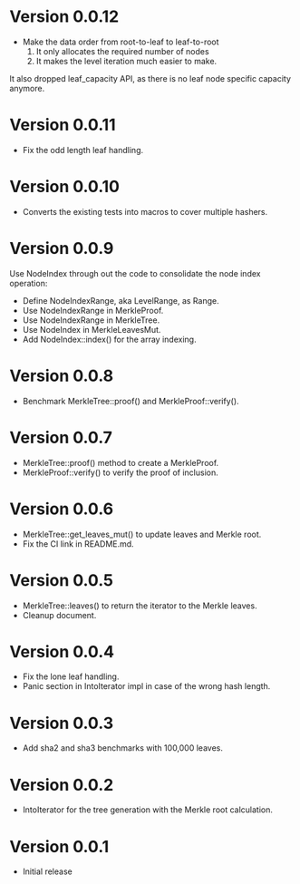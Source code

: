 # Version 0.0.12

- Make the data order from root-to-leaf to leaf-to-root
  1. It only allocates the required number of nodes
  2. It makes the level iteration much easier to make.

It also dropped leaf_capacity API, as there is
no leaf node specific capacity anymore.

# Version 0.0.11

- Fix the odd length leaf handling.

# Version 0.0.10

- Converts the existing tests into macros to cover
  multiple hashers.

# Version 0.0.9

Use NodeIndex through out the code to consolidate the node
index operation:

- Define NodeIndexRange, aka LevelRange, as Range<NodeIndex>.
- Use NodeIndexRange in MerkleProof.
- Use NodeIndexRange in MerkleTree.
- Use NodeIndex in MerkleLeavesMut.
- Add NodeIndex::index() for the array indexing.

# Version 0.0.8

- Benchmark MerkleTree::proof() and MerkleProof::verify().

# Version 0.0.7

- MerkleTree::proof() method to create a MerkleProof.
- MerkleProof::verify() to verify the proof of inclusion.

# Version 0.0.6

- MerkleTree::get_leaves_mut() to update leaves and
  Merkle root.
- Fix the CI link in README.md.

# Version 0.0.5

- MerkleTree::leaves() to return the iterator to the Merkle leaves.
- Cleanup document.

# Version 0.0.4

- Fix the lone leaf handling.
- Panic section in IntoIterator impl in case of the wrong hash length.

# Version 0.0.3

- Add sha2 and sha3 benchmarks with 100,000 leaves.

# Version 0.0.2

- IntoIterator for the tree generation with the Merkle root calculation.

# Version 0.0.1

- Initial release
